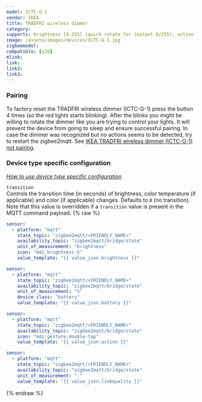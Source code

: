 ```yaml
---
model: ICTC-G-1
vendor: IKEA
title: TRADFRI wireless dimmer
category:
supports: brightness [0-255] (quick rotate for instant 0/255), action
image: /assets/images/devices/ICTC-G-1.jpg
zigbeemodel: 
compatible: [z2m]
mlink: 
link: 
link2: 
link3: 
---
```

### Pairing
To factory reset the TRADFRI wireless dimmer (ICTC-G-1) press the button
4 times (so the red lights starts blinking).
After the blinks you might be willing to rotate the dimmer
like you are trying to control your lights. It will prevent the device
from going to sleep and ensure successful pairing. In case the dimmer was
recognized but no actions seems to be detected, try to restart the zigbee2mqtt.
See [IKEA TRADFRI wireless dimmer (ICTC-G-1) not pairing](https://github.com/Koenkk/zigbee2mqtt/issues/620).


### Device type specific configuration
*[How to use device type specific configuration](https://www.zigbee2mqtt.io/information/configuration)*


`transition`   
Controls the transition time (in seconds) of brightness,
color temperature (if applicable) and color (if applicable) changes. Defaults to `0` (no transition).
Note that this value is overridden if a `transition` value is present in the MQTT command payload. 
{% raw %}
```yaml
sensor:
  - platform: "mqtt"
    state_topic: "zigbee2mqtt/<FRIENDLY_NAME>"
    availability_topic: "zigbee2mqtt/bridge/state"
    unit_of_measurement: "brightness"
    icon: "mdi:brightness-5"
    value_template: "{{ value_json.brightness }}"

sensor:
  - platform: "mqtt"
    state_topic: "zigbee2mqtt/<FRIENDLY_NAME>"
    availability_topic: "zigbee2mqtt/bridge/state"
    unit_of_measurement: "%"
    device_class: "battery"
    value_template: "{{ value_json.battery }}"

sensor:
  - platform: "mqtt"
    state_topic: "zigbee2mqtt/<FRIENDLY_NAME>"
    availability_topic: "zigbee2mqtt/bridge/state"
    icon: "mdi:gesture-double-tap"
    value_template: "{{ value_json.action }}"

sensor:
  - platform: "mqtt"
    state_topic: "zigbee2mqtt/<FRIENDLY_NAME>"
    availability_topic: "zigbee2mqtt/bridge/state"
    unit_of_measurement: "-"
    value_template: "{{ value_json.linkquality }}"
```
{% endraw %}


